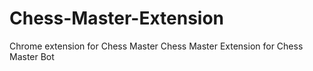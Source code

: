 # Chess-Master-Extension
Chrome extension for Chess Master
Chess Master Extension for Chess Master Bot
